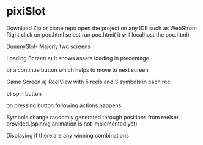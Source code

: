 # pixiSlot

Download Zip or clone repo open the project on any IDE such as WebStrom Right click on poc.html select run poc.html( it will localhost the poc.html)

DummySlot-
Majorly two screens

Loading Screen
a) it shows assets loading in precentage

b) a continue button which helps to move to next screen

Game Screen
a) ReelView with 5 reels and 3 symbols in each reel

b) spin button

on pressing button following actions happens

Symbols change randomly generated through positions from reelset provided.(spinnig animation is not implemented yet)

Displaying if there are any winning combinations


